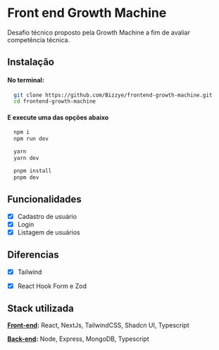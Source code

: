 
# Front end Growth Machine

Desafio técnico proposto pela Growth Machine a fim de avaliar competência técnica.


## Instalação

#### No terminal: 

```bash
  git clone https://github.com/Bizzye/frontend-growth-machine.git
  cd frontend-growth-machine
```

#### E execute uma das opções abaixo

```bash
  npm i
  npm run dev
```

```bash
  yarn
  yarn dev 
```

```bash
  pnpm install
  pnpm dev 
```
    
## Funcionalidades

- [x] Cadastro de usuário
- [x] Login
- [x] Listagem de usuários

## Diferencias

- [x] Tailwind
- [x] React Hook Form e Zod


## Stack utilizada

**[Front-end](https://github.com/Bizzye/frontend-growth-machine.git):** React, NextJs, TailwindCSS, Shadcn UI, Typescript 

**[Back-end](https://github.com/Bizzye/backend-growth-machine.git):** Node, Express, MongoDB, Typescript

